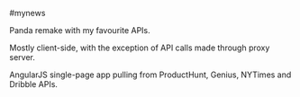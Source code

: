 #mynews

Panda remake with my favourite APIs.

Mostly client-side, with the exception of API calls made through proxy server. 

AngularJS single-page app pulling from ProductHunt, Genius, NYTimes and Dribble APIs.


